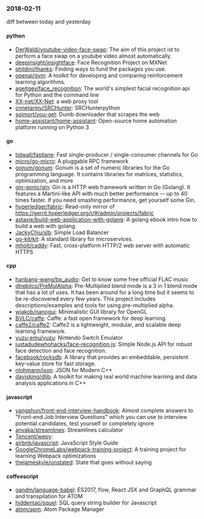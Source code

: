 ### 2018-02-11
diff between today and yesterday

#### python
* [DerWaldi/youtube-video-face-swap](https://github.com/DerWaldi/youtube-video-face-swap): The aim of this project ist to perform a face swap on a youtube video almost automatically.
* [deepinsight/insightface](https://github.com/deepinsight/insightface): Face Recognition Project on MXNet
* [phildini/thanks](https://github.com/phildini/thanks): Finding ways to fund the packages you use.
* [openai/gym](https://github.com/openai/gym): A toolkit for developing and comparing reinforcement learning algorithms.
* [ageitgey/face_recognition](https://github.com/ageitgey/face_recognition): The world's simplest facial recognition api for Python and the command line
* [XX-net/XX-Net](https://github.com/XX-net/XX-Net): a web proxy tool
* [cnnetarmy/SRCHunter](https://github.com/cnnetarmy/SRCHunter): SRCHunterpython
* [soimort/you-get](https://github.com/soimort/you-get):  Dumb downloader that scrapes the web
* [home-assistant/home-assistant](https://github.com/home-assistant/home-assistant):  Open-source home automation platform running on Python 3

#### go
* [tidwall/fastlane](https://github.com/tidwall/fastlane): Fast single-producer / single-consumer channels for Go
* [micro/go-micro](https://github.com/micro/go-micro): A pluggable RPC framework
* [gonum/gonum](https://github.com/gonum/gonum): Gonum is a set of numeric libraries for the Go programming language. It contains libraries for matrices, statistics, optimization, and more
* [gin-gonic/gin](https://github.com/gin-gonic/gin): Gin is a HTTP web framework written in Go (Golang). It features a Martini-like API with much better performance -- up to 40 times faster. If you need smashing performance, get yourself some Gin.
* [hyperledger/fabric](https://github.com/hyperledger/fabric): Read-only mirror of https://gerrit.hyperledger.org/r/#/admin/projects/fabric
* [astaxie/build-web-application-with-golang](https://github.com/astaxie/build-web-application-with-golang): A golang ebook intro how to build a web with golang
* [JackyChiu/slb](https://github.com/JackyChiu/slb): Simple Load Balancer
* [go-kit/kit](https://github.com/go-kit/kit): A standard library for microservices.
* [mholt/caddy](https://github.com/mholt/caddy): Fast, cross-platform HTTP/2 web server with automatic HTTPS

#### cpp
* [hanbang-wang/bp_audio](https://github.com/hanbang-wang/bp_audio): Get to know some free official FLAC music
* [dtrebilco/PreMulAlpha](https://github.com/dtrebilco/PreMulAlpha): Pre-Multiplied blend mode is a 3 in 1 blend mode that has a lot of uses. It has been around for a long time but it seems to be re-discovered every few years. This project includes descriptions/examples and tools for using pre-multiplied alpha.
* [wjakob/nanogui](https://github.com/wjakob/nanogui): Minimalistic GUI library for OpenGL
* [BVLC/caffe](https://github.com/BVLC/caffe): Caffe: a fast open framework for deep learning.
* [caffe2/caffe2](https://github.com/caffe2/caffe2): Caffe2 is a lightweight, modular, and scalable deep learning framework.
* [yuzu-emu/yuzu](https://github.com/yuzu-emu/yuzu): Nintendo Switch Emulator
* [justadudewhohacks/face-recognition.js](https://github.com/justadudewhohacks/face-recognition.js): Simple Node.js API for robust face detection and face recognition.
* [facebook/rocksdb](https://github.com/facebook/rocksdb): A library that provides an embeddable, persistent key-value store for fast storage.
* [nlohmann/json](https://github.com/nlohmann/json): JSON for Modern C++
* [davisking/dlib](https://github.com/davisking/dlib): A toolkit for making real world machine learning and data analysis applications in C++

#### javascript
* [yangshun/front-end-interview-handbook](https://github.com/yangshun/front-end-interview-handbook):  Almost complete answers to "Front-end Job Interview Questions" which you can use to interview potential candidates, test yourself or completely ignore
* [anvaka/streamlines](https://github.com/anvaka/streamlines): Streamlines calculator
* [Tencent/wepy](https://github.com/Tencent/wepy): 
* [airbnb/javascript](https://github.com/airbnb/javascript): JavaScript Style Guide
* [GoogleChromeLabs/webpack-training-project](https://github.com/GoogleChromeLabs/webpack-training-project): A training project for learning Webpack optimizations
* [thejameskyle/unstated](https://github.com/thejameskyle/unstated): State that goes without saying

#### coffeescript
* [gandm/language-babel](https://github.com/gandm/language-babel): ES2017, flow, React JSX and GraphQL grammar and transpilation for ATOM
* [hiddentao/squel](https://github.com/hiddentao/squel):  SQL query string builder for Javascript
* [atom/apm](https://github.com/atom/apm): Atom Package Manager

